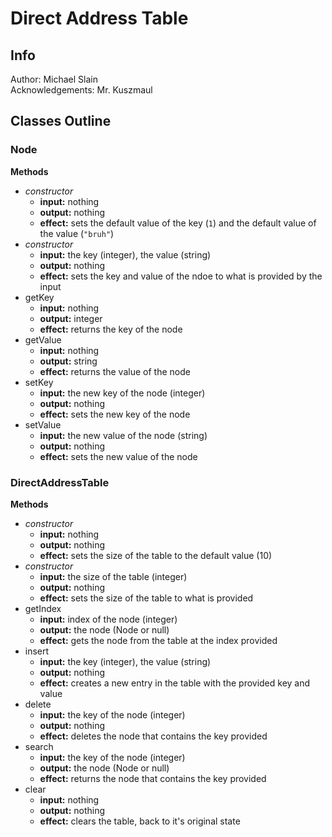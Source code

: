 # Direct Address Table

## Info

Author: Michael Slain <br>
Acknowledgements: Mr. Kuszmaul

## Classes Outline

### Node

**Methods**

-   _constructor_
    -   **input:** nothing
    -   **output:** nothing
    -   **effect:** sets the default value of the key (`1`) and the default value of the value (`"bruh"`)
-   _constructor_
    -   **input:** the key (integer), the value (string)
    -   **output:** nothing
    -   **effect:** sets the key and value of the ndoe to what is provided by the input
-   getKey
    -   **input:** nothing
    -   **output:** integer
    -   **effect:** returns the key of the node
-   getValue
    -   **input:** nothing
    -   **output:** string
    -   **effect:** returns the value of the node
-   setKey
    -   **input:** the new key of the node (integer)
    -   **output:** nothing
    -   **effect:** sets the new key of the node
-   setValue
    -   **input:** the new value of the node (string)
    -   **output:** nothing
    -   **effect:** sets the new value of the node

### DirectAddressTable

**Methods**

-   _constructor_
    -   **input:** nothing
    -   **output:** nothing
    -   **effect:** sets the size of the table to the default value (10)
-   _constructor_
    -   **input:** the size of the table (integer)
    -   **output:** nothing
    -   **effect:** sets the size of the table to what is provided
-   getIndex
    -   **input:** index of the node (integer)
    -   **output:** the node (Node or null)
    -   **effect:** gets the node from the table at the index provided
-   insert
    -   **input:** the key (integer), the value (string)
    -   **output:** nothing
    -   **effect:** creates a new entry in the table with the provided key and value
-   delete
    -   **input:** the key of the node (integer)
    -   **output:** nothing
    -   **effect:** deletes the node that contains the key provided
-   search
    -   **input:** the key of the node (integer)
    -   **output:** the node (Node or null)
    -   **effect:** returns the node that contains the key provided
-   clear
    -   **input:** nothing
    -   **output:** nothing
    -   **effect:** clears the table, back to it's original state
